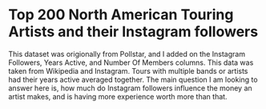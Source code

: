 # Top 200 North American Touring Artists and their Instagram followers
This dataset was origionally from Pollstar, and I added on the Instagram Followers, Years Active, and Number Of Members columns. This data was taken from Wikipedia and Instagram. Tours with multiple bands or artists had their years active averaged together.
The main question I am looking to answer here is, how much do Instagram followers influence the money an artist makes, and is having more experience worth more than that. 
